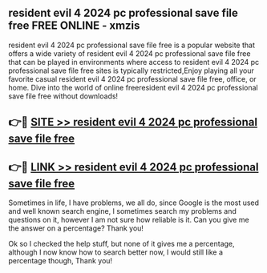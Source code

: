 ## resident evil 4 2024 pc professional save file free FREE ONLINE - xmzis

resident evil 4 2024 pc professional save file free is a popular website that offers a wide variety of resident evil 4 2024 pc professional save file free that can be played in environments where access to resident evil 4 2024 pc professional save file free sites is typically restricted,Enjoy playing all your favorite casual resident evil 4 2024 pc professional save file free, office, or home. Dive into the world of online freeresident evil 4 2024 pc professional save file free without downloads!

## 👉🔴 [SITE >> resident evil 4 2024 pc professional save file free](http://news.freeplayer.one?title=resident_evil_4_2024_pc_professional_save_file_free&ref=FRRE)

## 👉🔴 [LINK >> resident evil 4 2024 pc professional save file free](http://news.freeplayer.one?title=resident_evil_4_2024_pc_professional_save_file_free&ref=FREE)

Sometimes in life, I have problems, we all do, since Google is the most used and well known search engine, I sometimes search my problems and questions on it, however I am not sure how reliable is it. Can you give me the answer on a percentage? Thank you!

Ok so I checked the help stuff, but none of it gives me a percentage, although I now know how to search better now, I would still like a percentage though, Thank you!